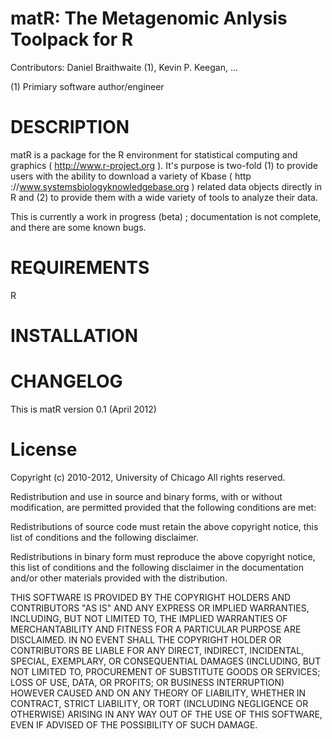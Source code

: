 matR: The Metagenomic Anlysis Toolpack for R
===

Contributors: Daniel Braithwaite (1), Kevin P. Keegan, ...

(1) Primiary software author/engineer

DESCRIPTION
===
matR is a package for the R environment for statistical computing and graphics ( http://www.r-project.org
).  It's purpose is two-fold (1) to provide users with the ability to download a variety of Kbase ( http
://www.systemsbiologyknowledgebase.org ) related data objects directly in R and (2) to provide them with
 a wide variety of tools to analyze their data. 

This is currently a work in progress (beta) ; documentation is not complete, and there are some known bugs. 

REQUIREMENTS
===
R

INSTALLATION
===

CHANGELOG
===
This is matR version 0.1 (April 2012)

License
===

Copyright (c) 2010-2012, University of Chicago
All rights reserved.

Redistribution and use in source and binary forms, with or without modification, are permitted provided that the following conditions are met:

Redistributions of source code must retain the above copyright notice, this list of conditions and the following disclaimer.

Redistributions in binary form must reproduce the above copyright notice, this list of conditions and the following disclaimer in the documentation and/or other materials provided with the distribution.

THIS SOFTWARE IS PROVIDED BY THE COPYRIGHT HOLDERS AND CONTRIBUTORS "AS IS" AND ANY EXPRESS OR IMPLIED WARRANTIES, INCLUDING, BUT NOT LIMITED TO, THE IMPLIED WARRANTIES OF MERCHANTABILITY AND FITNESS FOR A PARTICULAR PURPOSE ARE DISCLAIMED. IN NO EVENT SHALL THE COPYRIGHT HOLDER OR CONTRIBUTORS BE LIABLE FOR ANY DIRECT, INDIRECT, INCIDENTAL, SPECIAL, EXEMPLARY, OR CONSEQUENTIAL DAMAGES (INCLUDING, BUT NOT LIMITED TO, PROCUREMENT OF SUBSTITUTE GOODS OR SERVICES; LOSS OF USE, DATA, OR PROFITS; OR BUSINESS INTERRUPTION) HOWEVER CAUSED AND ON ANY THEORY OF LIABILITY, WHETHER IN CONTRACT, STRICT LIABILITY, OR TORT (INCLUDING NEGLIGENCE OR OTHERWISE) ARISING IN ANY WAY OUT OF THE USE OF THIS SOFTWARE, EVEN IF ADVISED OF THE POSSIBILITY OF SUCH DAMAGE.

